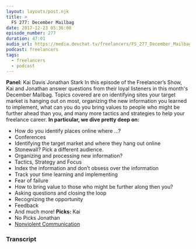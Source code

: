 ```yaml
---
layout: layouts/post.njk
title: >
  FS 277: December Mailbag
date: 2017-12-23 05:36:08
episode_number: 277
duration: 47:01
audio_url: https://media.devchat.tv/freelancers/FS_277_December_Mailbag.mp3
podcast: freelancers
tags:
  - freelancers
  - podcast
---
```


**Panel:** Kai Davis Jonathan Stark In this episode of the Freelancer’s Show, Kai and Jonathan answer questions from their loyal listeners in this month's December Mailbag. Topics covered are on identifying sites your target market is hanging out on most, organizing the new information you learned to implement, what can you do you bring values to people who might be further ahead than you, and many more tactics and strategies to help your freelance career. **In particular, we dive pretty deep on:&nbsp;**

- How do you identify places online where ...?
- Conferences
- Identifying the target market and where they hang out online
- Stonewall? Pick a different audience.
- Organizing and processing new information?
- Tactics, Strategy and Focus
- Index the information and don’t obsess over the information
- Track your time learning and implementing
- Fear of failure
- How to bring value to those who might be further along then you?
- Asking questions and closing the loop
- Recognizing the opportunity
- Feedback
- And much more!
  **Picks:** Kai
- No Picks
  Jonathan
- [Nonviolent Communication](https://www.amazon.com/Nonviolent-Communication-Language-Marshall-Rosenberg/dp/1892005034)

### Transcript
